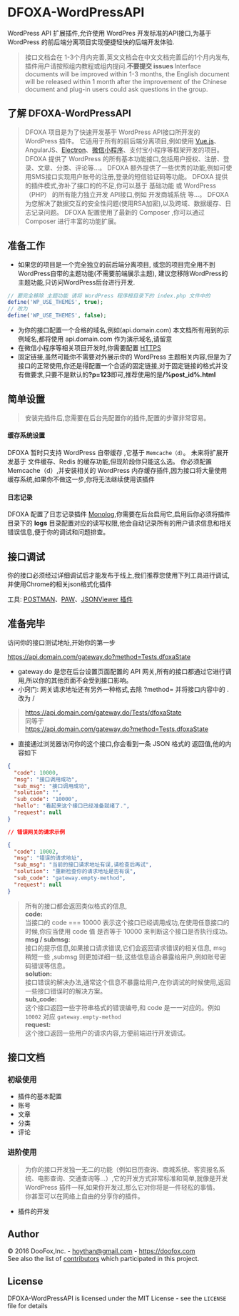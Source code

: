 # DFOXA-WordPressAPI
WordPress API 扩展插件,允许使用 WordPres 开发标准的API接口,为基于 WordPress 的前后端分离项目实现便捷轻快的后端开发体验.


> 接口文档会在 1-3个月内完善,英文文档会在中文文档完善后的1个月内发布,插件用户请按照组内教程或组内提问.<b>不要提交 issues </b>
> Interface documents will be improved within 1-3 months, the English document will be released within 1 month after the improvement of the Chinese document and plug-in users could ask questions in the group.

## 了解 DFOXA-WordPressAPI


>DFOXA 项目是为了快速开发基于 WordPress API接口所开发的 WordPress 插件。
>它适用于所有的前后端分离项目,例如使用 [Vue.js](https://vuejs.org)、AngularJS、[Electron](http://electron.atom.io)、[微信小程序](https://mp.weixin.qq.com/debug/wxadoc/introduction/)、支付宝小程序等框架开发的项目。
>DFOXA 提供了 WordPress 的所有基本功能接口,包括用户授权、注册、登录、文章、分类、评论等...。
>DFOXA 额外提供了一些优秀的功能,例如可使用SMS接口实现用户账号的注册,登录的短信验证码等功能。
>DFOXA 提供的插件模式,弥补了接口的的不足,你可以基于 基础功能 或 WordPress（PHP） 的所有能力独立开发 API接口,例如 开发商城系统 等...。
>DFOXA 为您解决了数据交互的安全性问题(使用RSA加密),以及跨域、数据缓存、日志记录问题。
>DFOXA 配置使用了最新的 Composer ,你可以通过 Composer 进行丰富的功能扩展。

## 准备工作
* 如果您的项目是一个完全独立的前后端分离项目,
    或您的项目完全用不到WordPress自带的主题功能(不需要前端展示主题),
    建议您移除WordPress的主题功能,只访问WordPress后台进行开发.
 
 ```php
 // 要完全移除 主题功能 请将 WordPress 程序根目录下的 index.php 文件中的
 define('WP_USE_THEMES', true);
 // 改为
 define('WP_USE_THEMES', false);
 ```
* 为你的接口配置一个合格的域名,例如(api.domain.com) 本文档所有用到的示例域名,都将使用 api.domain.com 作为演示域名,请留意
* 在微信小程序等相关项目开发时,你需要配置 [HTTPS](https://www.vpser.net/build/letsencrypt-certbot.html)
* 固定链接,虽然可能你不需要对外展示你的 WordPress 主题相关内容,但是为了接口的正常使用,你还是得配置一个合适的固定链接,对于固定链接的格式并没有做要求,只要不是默认的<b>?p=123</b>即可,推荐使用的是<b>/%post_id%.html</b>


## 简单设置
> 安装完插件后,您需要在后台先配置你的插件,配置的步骤非常容易。

#### 缓存系统设置

DFOXA 暂时只支持 WordPress 自带缓存 ,它基于 <code>Memcache（d）</code>。
未来将扩展开发基于 文件缓存、Redis 的缓存功能,但现阶段你只能这么选。
你必须配置 Memcache（d）,并安装相关的 WordPress 内存缓存插件,因为接口将大量使用缓存系统,如果你不做这一步,你将无法继续使用该插件

#### 日志记录

DFOXA 配置了日志记录插件 [Monolog](https://github.com/Seldaek/monolog),你需要在后台启用它,启用后你必须将插件目录下的 <b>logs</b> 目录配置对应的读写权限,他会自动记录所有的用户请求信息和相关错误信息,便于你的调试和问题排查。

## 接口调试

你的接口必须经过详细调试后才能发布于线上,我们推荐您使用下列工具进行调试,并使用Chrome的相关json格式化插件

工具: [POSTMAN](https://www.getpostman.com/apps)、[PAW](https://paw.cloud)、[JSONViewer 插件](https://github.com/tulios/json-viewer)

## 准备完毕

访问你的接口测试地址,开始你的第一步

https://api.domain.com/gateway.do?method=Tests.dfoxaState

* gateway.do 是您在后台设置页面配置的 API 网关,所有的接口都通过它进行调用,所以你的其他页面不会受到接口影响。
* 小窍门: 网关请求地址还有另外一种格式,去除 ?method= 并将接口内容中的 . 改为 /

> https://api.domain.com/gateway.do/Tests/dfoxaState</br>
> 同等于</br>
> https://api.domain.com/gateway.do?method=Tests.dfoxaState

* 直接通过浏览器访问你的这个接口,你会看到一条 JSON 格式的 返回值,他的内容如下

```json
{
  "code": 10000,
  "msg": "接口调用成功",
  "sub_msg": "接口调用成功",
  "solution": "",
  "sub_code": "10000",
  "hello": "看起来这个接口已经准备就绪了.",
  "request": null
}

// 错误网关的请求示例

{
  "code": 10002,
  "msg": "错误的请求地址",
  "sub_msg": "当前的接口请求地址有误,请检查后再试",
  "solution": "重新检查你的请求地址是否有误",
  "sub_code": "gateway.empty-method",
  "request": null
}
```
> 所有的接口都会返回类似格式的信息,</br>
> <b>code:</b></br>当接口的 code === 10000 表示这个接口已经调用成功,在使用任意接口的时候,你应当使用 code 值 是否等于 10000 来判断这个接口是否执行成功。</br>
> <b>msg / submsg:</b></br>接口的提示信息,如果接口请求错误,它们会返回请求错误的相关信息, msg 稍短一些 ,submsg 则更加详细一些,这些信息适合暴露给用户,例如账号密码错误等信息。</br>
> <b>solution:</b></br>接口错误的解决办法,通常这个信息不暴露给用户,在你调试的时候使用,返回一些接口错误时的解决方案。</br>
> <b>sub_code:</b></br>这个接口返回一些字符串格式的错误编号,和 code 是一一对应的。例如 <code>10002</code> 对应 <code>gateway.empty-method</code></br>
> <b>request:</b></br>这个接口返回一些用户的请求内容,方便前端进行开发调试。

## 接口文档

### 初级使用

* 插件的基本配置
* 账号
* 文章
* 分类
* 评论

### 进阶使用

> 为你的接口开发独一无二的功能（例如日历查询、商城系统、客资报名系统、电影查询、交通查询等...）,它的开发方式非常标准和简单,就像是开发 WordPress 插件一样,如果你开发过,那么它对你将是一件轻松的事情。</br>
> 你甚至可以在网络上自由的分享你的插件。

* 插件的开发


## Author

&copy; 2016 DooFox,Inc. - hoythan@gmail.com - https://doofox.com</br>
See also the list of [contributors](https://github.com/hoythan/DFOXA-WordPressAPI/blob/master/md/contributors.md) which participated in this project.

## License

DFOXA-WordPressAPI is licensed under the MIT License - see the <code>LICENSE</code> file for details
